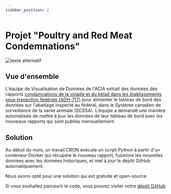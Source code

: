 ```yaml
---
sidebar_position: 2
---
```

# Projet "Poultry and Red Meat Condemnations"

![texte alternatif](/img/poultryredmeatcond/CAHSS_Dashboard.png)

## Vue d'ensemble

L'équipe de Visualisation de Données de l'ACIA extrait des données des rapports
[condamnations de la volaille et du bétail dans les établissements sous
inspection fédérale
(ADH-717)](https://agriculture.canada.ca/fr/systeme-information-marches/rp/index-fra.cfm?action=pR&r=778&pdctc=)
pour alimenter le tableau de bord des données sur l'abattage inspecté au
fédéral, dans le Système canadien de surveillance de la santé animale (SCSSA).
L'équipe a demandé une manière automatisée de mettre à jour les données de leur
tableau de bord avec les nouveaux rapports qui sont publiés mensuellement.

## Solution

Au début du mois, un travail CRON exécute un script Python à partir d'un
conteneur Docker qui récupère le nouveau rapport, fusionne les nouvelles données
avec les données historiques, et met à jour le dépôt GitHub automatiquement.

Nous avons opté pour une solution qui est gratuite et open-source.

Si vous souhaitez parcourir le code, vous pouvez visiter notre [dépôt
GitHub](https://github.com/ai-cfia/PoultryRedMeatCond)
